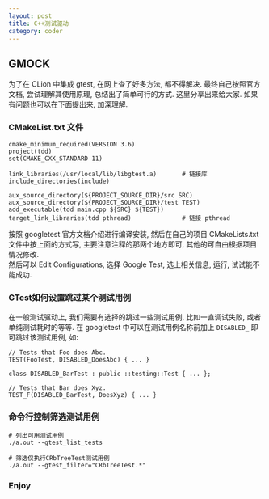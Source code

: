```yaml
---
layout: post
title: C++测试驱动
category: coder
---
```


## GMOCK
为了在 CLion 中集成 gtest, 在网上查了好多方法, 都不得解决. 最终自己按照官方文档, 尝试理解其使用原理, 总结出了简单可行的方式. 这里分享出来给大家. 如果有问题也可以在下面提出来, 加深理解.

### CMakeList.txt 文件
```
cmake_minimum_required(VERSION 3.6)
project(tdd)
set(CMAKE_CXX_STANDARD 11)

link_libraries(/usr/local/lib/libgtest.a)		# 链接库
include_directories(include)

aux_source_directory(${PROJECT_SOURCE_DIR}/src SRC)
aux_source_directory(${PROJECT_SOURCE_DIR}/test TEST)
add_executable(tdd main.cpp ${SRC} ${TEST})
target_link_libraries(tdd pthread)				# 链接 pthread
```
按照 googletest 官方文档介绍进行编译安装, 然后在自己的项目 CMakeLists.txt 文件中按上面的方式写, 主要注意注释的那两个地方即可, 其他的可自由根据项目情况修改.   
然后可以 Edit Configurations, 选择 Google Test, 选上相关信息, 运行, 试试能不能成功.


### GTest如何设置跳过某个测试用例
在一般测试驱动上, 我们需要有选择的跳过一些测试用例, 比如一直调试失败, 或者单纯测试耗时的等等. 在 googletest 中可以在测试用例名称前加上 `DISABLED_` 即可跳过该测试用例, 如:
```
// Tests that Foo does Abc.
TEST(FooTest, DISABLED_DoesAbc) { ... }

class DISABLED_BarTest : public ::testing::Test { ... };

// Tests that Bar does Xyz.
TEST_F(DISABLED_BarTest, DoesXyz) { ... }
```



### 命令行控制筛选测试用例

```shell
# 列出可用测试用例
./a.out --gtest_list_tests

# 筛选仅执行CRbTreeTest测试用例
./a.out --gtest_filter="CRbTreeTest.*"
```



### Enjoy

